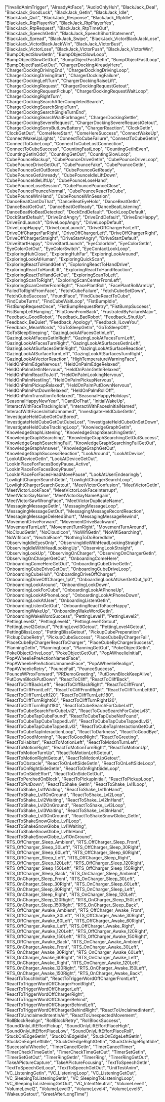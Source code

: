 ["InvalidAnimTrigger", "AlreadyAtFace", "AudioOnlyHuh", "BlackJack_Deal", "BlackJack_GoodLuck", "BlackJack_GetIn", "BlackJack_Idle", "BlackJack_Quit", "BlackJack_Response", "BlackJack_RtpIdle", "BlackJack_RtpPlayerNo", "BlackJack_RtpPlayerYes", "BlackJack_RtpRequest", "BlackJack_RtpTimeOut", "BlackJack_SpeechGetIn", "BlackJack_SpeechShortStatement", "BlackJack_Spread", "BlackJack_Swipe", "BlackJack_VictorBlackJackLose", "BlackJack_VictorBlackJackWin", "BlackJack_VictorBust", "BlackJack_VictorLose", "BlackJack_VictorPush", "BlackJack_VictorWin", "BumpObjectSlowGetIn", "BumpObjectSlowLoop", "BumpObjectSlowGetOut", "BumpObjectFastGetIn", "BumpObjectFastLoop", "BumpObjectFastGetOut", "ChargerDockingAlreadyHere", "ChargerDockingDrivingEnd", "ChargerDockingDrivingLoop", "ChargerDockingDrivingStart", "ChargerDockingFailure", "ChargerDockingLeftTurn", "ChargerDockingRaiseLift", "ChargerDockingRequest", "ChargerDockingRequestGetout", "ChargerDockingRequestPickup", "ChargerDockingRequestWaitLoop", "ChargerDockingRightTurn", "ChargerDockingSearchAfterCompletedSearch", "ChargerDockingSearchSingleTurn", "ChargerDockingSearchSingleTurnEnd", "ChargerDockingSearchWaitForImages", "ChargerDockingSettle", "ChargerDockingSevereRequest", "ChargerDockingSevereRequestGetout", "ChargerDockingSorryButLowBattery", "ChargerReaction", "ClockGetIn", "ClockGetOut", "ComeHereStart", "ComeHereSuccess", "ConnectWakeUp", "ConnectWakeUpLights", "ConnectToCubeFailure", "ConnectToCubeGetIn", "ConnectToCubeLoop", "ConnectToCubeLostConnection", "ConnectToCubeSuccess", "CountingFastLoop", "CountingGetInEven", "CountingGetInOdd", "CountingGetOut", "CountingSlowLoop", "CubePounceBackup", "CubePounceDriveGetIn", "CubePounceDriveLoop", "CubePounceDriveGetOut", "CubePounceFake", "CubePounceGetIn", "CubePounceGetOutBored", "CubePounceGetReady", "CubePounceGetUnready", "CubePounceIdleLiftDown", "CubePounceIdleLiftUp", "CubePounceLoseHand", "CubePounceLoseSession", "CubePouncePounceClose", "CubePouncePounceNormal", "CubePounceReactToCube", "CubePounceWinHand", "CubePounceWinSession", "DanceBeatCantDoThat", "DanceBeatEyeHold", "DanceBeatGetIn", "DanceBeatGetOut", "DanceBeatGetReady", "DanceBeatListening", "DanceBeatNoBeatDetected", "DockEndDefault", "DockLoopDefault", "DockStartDefault", "DriveEndAngry", "DriveEndDefault", "DriveEndHappy", "DriveEndLaunch", "DriveLoopAngry", "DriveLoopDefault", "DriveLoopHappy", "DriveLoopLaunch", "DriveOffChargerFarLeft", "DriveOffChargerFarRight", "DriveOffChargerLeft", "DriveOffChargerRight", "DriveOffChargerStraight", "DriveStartAngry", "DriveStartDefault", "DriveStartHappy", "DriveStartLaunch", "EyeColorIdle", "EyeColorGetIn", "EyeColorGetOut", "EyeColorSwitch", "EyeContactLookLoop", "ExploringHuhClose", "ExploringHuhFar", "ExploringLookAround", "ExploringLookAtHuman", "ExploringQuickScan", "ExploringReactToHandGetIn", "ExploringReactToHandDrive", "ExploringReactToHandLift", "ExploringReactToHandReaction", "ExploringReactToHandGetOut", "ExploringScanToLeft", "ExploringScanToRight", "ExploringScanCenterFromLeft", "ExploringScanCenterFromRight", "FacePlantRoll", "FacePlantRollArmUp", "FailedToRightFromFace", "FetchCubeFailure", "FetchCubeSetDown", "FetchCubeSuccess", "FoundFace", "FindCubeReactToCube", "FindCubeTurns", "FindCubeWaitLoop", "FistBumpIdle", "FistBumpRequestOnce", "FistBumpRequestRetry", "FistBumpSuccess", "FistBumpLeftHanging", "FlipDownFromBack", "FrustratedByFailureMajor", "Feedback_GoodRobot", "Feedback_BadRobot", "Feedback_ShutUp", "Feedback_BeQuiet", "Feedback_Apology", "Feedback_ILoveYou", "Feedback_MeanWords", "GoToSleepGetIn", "GoToSleepOff", "GoToSleepSleeping", "GazingLookAtFacesGetInLeft", "GazingLookAtFacesGetInRight", "GazingLookAtFacesTurnLeft", "GazingLookAtFacesTurnRight", "GazingLookAtSurfacesGetInLeft", "GazingLookAtSurfacesGetInRight", "GazingLookAtSurfaceReaction", "GazingLookAtSurfaceTurnLeft", "GazingLookAtSurfacesTurnRight", "GazingLookAtVectorReaction", "HighTemperatureWarningFace", "HeldOnPalmEdgeNervous", "HeldOnPalmEdgeRelaxed", "HeldOnPalmGetInNervous", "HeldOnPalmGetInRelaxed", "HeldOnPalmReactToJolt", "HeldOnPalmLookingNervous", "HeldOnPalmNestling", "HeldOnPalmPickupNervous", "HeldOnPalmPickupRelaxed", "HeldOnPalmPutDownNervous", "HeldOnPalmPutDownRelaxed", "HeldOnPalmRollOff", "HeldOnPalmTransitionToRelaxed", "SeasonalHappyHolidays", "SeasonalHappyNewYear", "ICantDoThat", "InitialWakeUp", "InteractWithFaceTrackingIdle", "InteractWithFacesInitialNamed", "InteractWithFacesInitialUnnamed", "InvestigateHeldCubeGetIn", "InvestigateHeldCubeGetOutBored", "InvestigateHeldCubeGetOutCubeLost", "InvestigateHeldCubeOnSetDown", "InvestigateHeldCubeTrackingLoop", "KnowledgeGraphGetIn", "KnowledgeGraphListening", "KnowledgeGraphSearchingGetIn", "KnowledgeGraphSearching", "KnowledgeGraphSearchingGetOutSuccess", "KnowledgeGraphSearchingFail", "KnowledgeGraphSearchingFailGetOut", "KnowledgeGraphAnswer", "KnowledgeGraphGetOut", "KnowledgeGraphSuccessReaction", "LookAround", "LookAtDevice", "LookAtDeviceGetIn", "LookAtDeviceGetOut", "LookInPlaceForFacesBodyPause_Active", "LookInPlaceForFacesBodyPause", "LookInPlaceForFacesHeadMovePause", "LookAtUserEndearingly", "LowlightChargerSearchGetin", "LowlightChargerSearchLoop", "LowlightChargerSearchGetout", "MeetVictorConfusion", "MeetVictorGetIn", "MeetVictorLookFace", "MeetVictorLookFaceInterrupt", "MeetVictorSayName", "MeetVictorSayNameAgain", "MeetVictorSawWrongFace", "MeetVictorDuplicateName", "MessagingMessageGetIn", "MessagingMessageLoop", "MessagingMessageGetOut", "MessagingMessageRecordReaction", "MessagingMessageDeletedShort", "MessagingMessageRewind", "MovementDriveForward", "MovementDriveBackward", "MovementTurnLeft", "MovementTurnRight", "MovementTurnAround", "NoCloudGetIn", "NoCloudIcon", "NoWifiGetIn", "NoWifiSearching", "NoWifiIcon", "NeutralFace", "NothingToDoBoredIdle", "ObservingIdleEyesOnly", "ObservingIdleWithHeadLookingStraight", "ObservingIdleWithHeadLookingUp", "ObservingLookStraight", "ObservingLookUp", "ObservingOnCharger", "ObservingOnChargerGetIn", "ObservingOnChargerGetOut", "OnboardingComeHere", "OnboardingComeHereGetOut", "OnboardingCubeDriveGetIn", "OnboardingCubeDriveGetOut", "OnboardingCubeDriveLoop", "OnboardingCubeHuh", "OnboardingDriveOffCharger", "OnboardingDriveOffCharger_1p0", "OnboardingLookAtUserGetOut_1p0", "OnboardingLookAround", "OnboardingLookDown", "OnboardingLookForCube", "OnboardingLookAtPhoneUp", "OnboardingLookAtPhoneLoop", "OnboardingLookAtPhoneDown", "OnboardingLookAtUser", "OnboardingListenGetIn", "OnboardingListenGetOut", "OnboardingReactToFaceHappy", "OnboardingWakeUp", "OnboardingWakeWordGetIn", "OnboardingWakeWordSuccess", "PettingLevel1", "PettingLevel2", "PettingLevel3", "PettingLevel4", "PettingLevel1Getout", "PettingLevel2Getout", "PettingLevel3Getout", "PettingLevel4Getout", "PettingBlissLoop", "PettingBlissGetout", "PickupCubePreperation", "PickupCubeRetry", "PickupCubeSuccess", "PlaceCubeByChargerFail", "PlaceCubeByChargerReactToCharger", "PlaceCubeByChargerSuccess", "PlanningGetIn", "PlanningLoop", "PlanningGetOut", "PokeObjectGetIn", "PokeObjectDriveLoop", "PokeObjectGetOut", "PopAWheelieInitial", "PopAWheeliePreActionNamedFace", "PopAWheeliePreActionUnnamedFace", "PopAWheelieRealign", "PopAWheelieRetry", "PounceFail", "PounceSuccess", "PounceWProxForward", "PRDemoGreeting", "PutDownBlockKeepAlive", "PutDownBlockPutDown", "ReactToCliff", "ReactToCliffBack", "ReactToCliffBackLeft", "ReactToCliffBackRight", "ReactToCliffFront", "ReactToCliffFrontLeft", "ReactToCliffFrontRight", "ReactToCliffTurnLeft60", "ReactToCliffTurnLeft120", "ReactToCliffTurnLeft180", "ReactToCliffTurnRight60", "ReactToCliffTurnRight120", "ReactToCliffTurnRight180", "ReactToCubeSearchForCubeLvl1", "ReactToCubeSearchForCubeLvl2", "ReactToCubeSearchForCubeLvl3", "ReactToCubeTapCubeFound", "ReactToCubeTapCubeNotFound", "ReactToCubeTapCubeTappedLvl1", "ReactToCubeTapCubeTappedLvl2", "ReactToCubeTapCubeTappedLvl3", "ReactToCubeTapInteractionGetOut", "ReactToCubeTapInteractionLoop", "ReactToDarkness", "ReactToGoodBye", "ReactToGoodMorning", "ReactToGoodNight", "ReactToGreeting", "ReactToHabitat", "ReactToMotionLeft", "ReactToMotionTurnLeft", "ReactToMotionRight", "ReactToMotionTurnRight", "ReactToMotionUp", "ReactToMotionTurnUp", "ReactToMotionLeftGetout", "ReactToMotionRightGetout", "ReactToMotionUpGetout", "ReactToObstacle", "ReactToOnLeftSideGetIn", "ReactToOnLeftSideLoop", "ReactToOnRightSideGetIn", "ReactToOnRightSideLoop", "ReactToOnSideEffort", "ReactToOnSideGetOut", "ReactToPerchedOnBlock", "ReactToPickupInitial", "ReactToPickupLoop", "ReactToPutDown", "ReactToShake_GetIn", "ReactToShake_Lvl1Loop", "ReactToShake_Lvl1Waiting", "ReactToShake_Lvl1InHand", "ReactToShake_Lvl1OnGround", "ReactToShake_Lvl2Loop", "ReactToShake_Lvl2Waiting", "ReactToShake_Lvl2InHand", "ReactToShake_Lvl2OnGround", "ReactToShake_Lvl3Loop", "ReactToShake_Lvl3Waiting", "ReactToShake_Lvl3InHand", "ReactToShake_Lvl3OnGround", "ReactToShakeSnowGlobe_GetIn", "ReactToShakeSnowGlobe_Lvl1Loop", "ReactToShakeSnowGlobe_Lvl1Waiting", "ReactToShakeSnowGlobe_Lvl1InHand", "ReactToShakeSnowGlobe_Lvl1OnGround", "RTS_OffCharger_Sleep_Ambient", "RTS_OffCharger_Sleep_Front", "RTS_OffCharger_Sleep_30Left", "RTS_OffCharger_Sleep_30Right", "RTS_OffCharger_Sleep_60Left", "RTS_OffCharger_Sleep_60Right", "RTS_OffCharger_Sleep_Left", "RTS_OffCharger_Sleep_Right", "RTS_OffCharger_Sleep_120Left", "RTS_OffCharger_Sleep_120Right", "RTS_OffCharger_Sleep_150Left", "RTS_OffCharger_Sleep_150Right", "RTS_OffCharger_Sleep_Back", "RTS_OnCharger_Sleep_Ambient", "RTS_OnCharger_Sleep_Front", "RTS_OnCharger_Sleep_30Left", "RTS_OnCharger_Sleep_30Right", "RTS_OnCharger_Sleep_60Left", "RTS_OnCharger_Sleep_60Right", "RTS_OnCharger_Sleep_Left", "RTS_OnCharger_Sleep_Right", "RTS_OnCharger_Sleep_120Left", "RTS_OnCharger_Sleep_120Right", "RTS_OnCharger_Sleep_150Left", "RTS_OnCharger_Sleep_150Right", "RTS_OnCharger_Sleep_Back", "RTS_OffCharger_Awake_Ambient", "RTS_OffCharger_Awake_Front", "RTS_OffCharger_Awake_30Left", "RTS_OffCharger_Awake_30Right", "RTS_OffCharger_Awake_60Left", "RTS_OffCharger_Awake_60Right", "RTS_OffCharger_Awake_Left", "RTS_OffCharger_Awake_Right", "RTS_OffCharger_Awake_120Left", "RTS_OffCharger_Awake_120Right", "RTS_OffCharger_Awake_150Left", "RTS_OffCharger_Awake_150Right", "RTS_OffCharger_Awake_Back", "RTS_OnCharger_Awake_Ambient", "RTS_OnCharger_Awake_Front", "RTS_OnCharger_Awake_30Left", "RTS_OnCharger_Awake_30Right", "RTS_OnCharger_Awake_60Left", "RTS_OnCharger_Awake_60Right", "RTS_OnCharger_Awake_Left", "RTS_OnCharger_Awake_Right", "RTS_OnCharger_Awake_120Left", "RTS_OnCharger_Awake_120Right", "RTS_OnCharger_Awake_150Left", "RTS_OnCharger_Awake_150Right", "RTS_OnCharger_Awake_Back", "ReactToTouchInitial", "ReactToTriggerWordOffChargerFrontLeft", "ReactToTriggerWordOffChargerFrontRight", "ReactToTriggerWordOffChargerLeft", "ReactToTriggerWordOffChargerRight", "ReactToTriggerWordOffChargerBehind", "ReactToTriggerWordOffChargerBehindLeft", "ReactToTriggerWordOffChargerBehindRight", "ReactToUnclaimedIntent", "ReactToUnclaimedIntentInAir", "ReactToUnexpectedMovement", "RollBlockRealign", "RollBlockRetry", "RollBlockSuccess", "SoundOnlyLiftEffortPickup", "SoundOnlyLiftEffortPlaceHigh", "SoundOnlyLiftEffortPlaceLow", "SoundOnlyLiftEffortPlaceRoll", "StuckOnEdgeGetIn", "StuckOnEdgeIdle", "StuckOnEdgeLeftGetIn", "StuckOnEdgeLeftIdle", "StuckOnEdgeRightGetIn", "StuckOnEdgeRightIdle", "SuccessfulWheelie", "TimerCancelGetIn", "TimerCancelTimer", "TimerCheckTimeGetIn", "TimerCheckTimeGetOut", "TimerSetGetIn", "TimerSetGetOut", "TimerRingGetIn", "TimerRing", "TimerRingGetOut", "TakeAPictureCapture", "TakeAPictureFocusing", "TextToSpeechGetIn", "TextToSpeechGetLoop", "TextToSpeechGetOut", "UnitTestAnim", "VC_ListeningGetIn", "VC_ListeningLoop", "VC_ListeningGetOut", "VC_SleepingToListeningGetIn", "VC_SleepingToListeningLoop", "VC_SleepingToListeningGetOut", "VC_IntentNeutral", "VolumeLevel1", "VolumeLevel2", "VolumeLevel3", "VolumeLevel4", "VolumeLevel5", "WakeupGetout", "GreetAfterLongTime"]